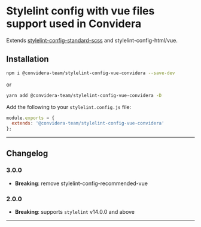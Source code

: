 # Stylelint config with vue files support used in Convidera

Extends [stylelint-config-standard-scss](https://github.com/stylelint-scss/stylelint-config-standard-scss) and stylelint-config-html/vue.

## Installation

```sh
npm i @convidera-team/stylelint-config-vue-convidera --save-dev
```

or

```sh
yarn add @convidera-team/stylelint-config-vue-convidera -D
```

Add the following to your `stylelint.config.js` file:

```javascript
module.exports = {
  extends: '@convidera-team/stylelint-config-vue-convidera'
};
```

---

## Changelog

### 3.0.0

- **Breaking**: remove stylelint-config-recommended-vue

### 2.0.0

- **Breaking**: supports `stylelint` v14.0.0 and above

---
